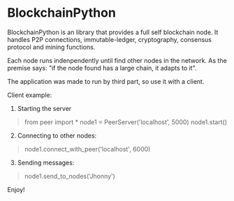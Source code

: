 # BlockchainPython

BlockchainPython is an library that provides a full self blockchain node. It
handles P2P connections, immutable-ledger, cryptography, consensus protocol and
mining functions.

Each node runs indenpendently until find other nodes in the network. As the
premise says: "if the node found has a large chain, it adapts to it".

The application was made to run by third part, so use it with a client.

Client example:

1) Starting the server

> from peer import *
> node1 = PeerServer('localhost', 5000)
> node1.start()

2) Connecting to other nodes:

> node1.connect_with_peer('localhost', 6000)

3) Sending messages:

> node1.send_to_nodes('Jhonny')

Enjoy!
